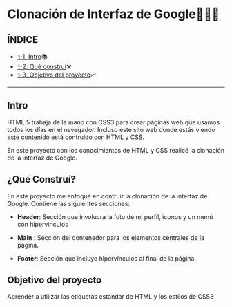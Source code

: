   # Clonación de Interfaz de Google👩‍💻🔥
  
  ## ÍNDICE
  
  * [ ✨1. Intro](https://github.com/MercedesMV/ClonDeIntefazDeGoogle/blob/main/README.md#intro)📚
  * [ ✨2. Qué construí](https://github.com/MercedesMV/ClonDeIntefazDeGoogle/blob/main/README.md#qu%C3%A9-constru%C3%AD)⚒
  * [ ✨3. Objetivo del proyecto](https://github.com/MercedesMV/ClonDeIntefazDeGoogle/blob/main/README.md#objetivo-del-proyecto)📈

****
  
  ## Intro
  HTML 5 trabaja de la mano con CSS3 para crear páginas web que usamos todos los días en el navegador. Incluso este sito web donde estás viendo este contenido está contruido con HTML y CSS.
  
  En este proyecto con los conocimientos de HTML y CSS realicé la clonación de la interfaz de Google.
  
  ## ¿Qué Construí?
  En este proyecto me enfoqué en contruir la clonación de la interfaz de Google. Contiene las siguientes secciones:
  
  * **Header**: Sección que involucra la foto de mi perfil, iconos y un menú con hipervinculos
  
  * **Main** : Sección del contenedor para los elementos centrales de la página.
  
  *  **Footer**: Sección que incluye hipervínculos al final de la página.

## Objetivo del proyecto
Aprender a utilizar las etiquetas estándar de HTML y los estilos de CSS3
  
